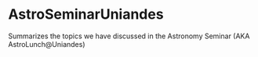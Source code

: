 AstroSeminarUniandes
====================

Summarizes the topics we have discussed in the Astronomy Seminar (AKA AstroLunch@Uniandes)